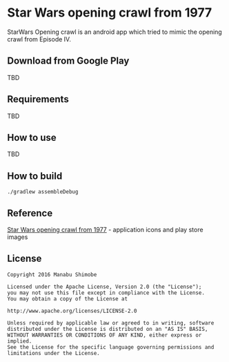 Star Wars opening crawl from 1977
===============

StarWars Opening crawl is an android app which tried to mimic the opening crawl from Episode IV.

Download from Google Play
-------------------------

TBD

Requirements
-------------
TBD

How to use
------------
TBD

How to build
-------------

```
./gradlew assembleDebug
```

Reference
-------------
[Star Wars opening crawl from 1977][1] - application icons and play store images

License
----------

    Copyright 2016 Manabu Shimobe

    Licensed under the Apache License, Version 2.0 (the "License");
    you may not use this file except in compliance with the License.
    You may obtain a copy of the License at

    http://www.apache.org/licenses/LICENSE-2.0

    Unless required by applicable law or agreed to in writing, software
    distributed under the License is distributed on an "AS IS" BASIS,
    WITHOUT WARRANTIES OR CONDITIONS OF ANY KIND, either express or implied.
    See the License for the specific language governing permissions and
    limitations under the License.

[1]: https://codepen.io/TimPietrusky/pen/eHGfj
